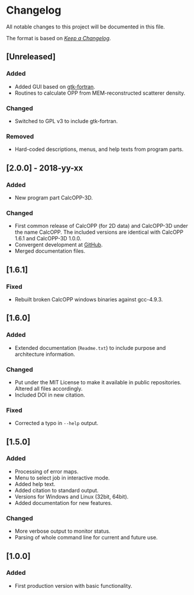 # Changelog
All notable changes to this project will be documented in this file.

The format is based on [*Keep a Changelog*](https://keepachangelog.com/en/1.0.0/).

## [Unreleased]
### Added
- Added GUI based on [gtk-fortran](https://github.com/jerryd/gtk-fortran).
- Routines to calculate OPP from MEM-reconstructed scatterer density.

### Changed
- Switched to GPL v3 to include gtk-fortran.

### Removed
- Hard-coded descriptions, menus, and help texts from program parts.

## [2.0.0] - 2018-yy-xx
### Added
- New program part CalcOPP-3D.

### Changed
- First common release of CalcOPP (for 2D data) and CalcOPP-3D under the name CalcOPP. The included versions are identical with CalcOPP 1.6.1 and CalcOPP-3D 1.0.0. 
- Convergent development at [GitHub](https://github.com/dewiedem/calcopp).
- Merged documentation files.

## [1.6.1]
### Fixed
- Rebuilt broken CalcOPP windows binaries against gcc-4.9.3.

## [1.6.0]
### Added
- Extended documentation (`Readme.txt`) to include purpose and architecture information.

### Changed
- Put under the MIT License to make it available in public repositories. Altered all files accordingly.
- Included DOI in new citation.

### Fixed
- Corrected a typo in `--help` output.

## [1.5.0]
### Added
- Processing of error maps.
- Menu to select job in interactive mode.
- Added help text.
- Added citation to standard output.
- Versions for Windows and Linux (32bit, 64bit).
- Added documentation for new features.

### Changed
- More verbose output to monitor status.
- Parsing of whole command line for current and future use.

## [1.0.0]
### Added
- First production version with basic functionality.